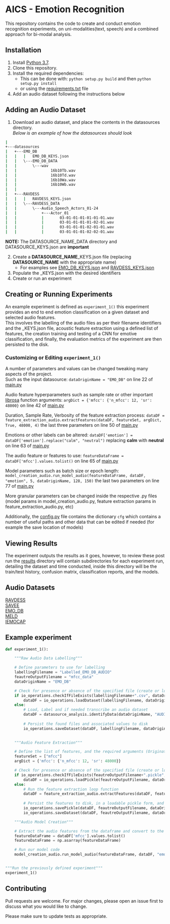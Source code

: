 # AICS - Emotion Recognition

This repository contains the code to create and conduct emotion recognition experiments, on uni-modalities(text, speech) and a combined approach for bi-modal analysis.

## Installation

1. Install [Python 3.7](https://www.python.org/downloads/release/python-370/).
1. Clone this repository.
1. Install the required dependencies:
    * This can be done with: ```python setup.py build``` and then ```python setup.py install```
    * or using the [requirements.txt](https://github.com/ZacDair/emo_detect/blob/main/requirements.txt) file
1. Add an audio dataset following the instructions below

## Adding an Audio Dataset
1. Download an audio dataset, and place the contents in the datasources directory.  
*Below is an example of how the datasources should look*  
```Bash
|           
+---datasources
|   +---EMO_DB
|   |   |   EMO_DB_KEYS.json   
|   |   \---EMO_DB_DATA
|   |       \---wav
|   |               16b10Tb.wav
|   |               16b10Td.wav
|   |               16b10Wa.wav
|   |               16b10Wb.wav
|   |               
|   +---RAVDESS
|   |   |   RAVDESS_KEYS.json  
|   |   \---RAVDESS_DATA
|   |       \---Audio_Speech_Actors_01-24
|   |           +---Actor_01
|   |           |       03-01-01-01-01-01-01.wav
|   |           |       03-01-01-01-01-02-01.wav
|   |           |       03-01-01-01-02-01-01.wav
|   |           |       03-01-01-01-02-02-01.wav

```
**NOTE:** The DATASOURCE_NAME_DATA directory and DATASOURCE_KEYS.json are **important**

2. Create a **DATASOURCE_NAME**_KEYS.json file (replacing **DATASOURCE_NAME** with the appropriate name)
    * For examples see [EMO_DB_KEYS.json](https://github.com/ZacDair/emo_detect/blob/main/datasources/EMO_DB/EMO_DB_KEYS.json) and [RAVDESS_KEYS.json](https://github.com/ZacDair/emo_detect/blob/main/datasources/RAVDESS/RAVDESS_KEYS.json)
1. Populate the _KEYS.json with the desired identifiers
1. Create or run an experiment


## Creating or Running Experiments

An example experiment is defined as ```experiment_1()``` this experiment provides an end to end emotion classification on a given dataset and selected audio features.  
This involves the labelling of the audio files as per their filename identifiers and the _KEYS.json file, acoustic feature extraction using a defined list of features, the creation training and testing of a CNN for emotive classification, and finally, the evaluation metrics of the experiment are then persisted to the disk.

### Customizing or Editing ```experiment_1()```
A number of parameters and values can be changed tweaking many aspects of the project.  
Such as the input datasource: `dataOriginName = "EMO_DB"` on line 22 of [main.py](https://github.com/ZacDair/emo_detect/blob/69f083e026dbd997b2df8c1d001fff25052f0305/main.py#L22)  

Audio feature hyperparameters such as sample rate or other important [librosa](https://librosa.org/) function arguments: `argDict = {'mfcc': {'n_mfcc': 12, 'sr': 48000}` on line 42 of [main.py](https://github.com/ZacDair/emo_detect/blob/69f083e026dbd997b2df8c1d001fff25052f0305/main.py#L42)  

Duration, Sample Rate, Verbosity of the feature extraction process: `dataDF = feature_extraction_audio.extractFeatures(dataDF, featureSet, argDict, True, 48000, 4)` the last three parameters on line 50 of [main.py](https://github.com/ZacDair/emo_detect/blob/69f083e026dbd997b2df8c1d001fff25052f0305/main.py#L50)  

Emotions or other labels can be altered: `dataDF['emotion'] = dataDF['emotion'].replace("calm", "neutral")` replacing **calm** with **neutral** on line 63 of [main.py](https://github.com/ZacDair/emo_detect/blob/69f083e026dbd997b2df8c1d001fff25052f0305/main.py#L63)  

The audio feature or features to use: `featureDataFrame = dataDF['mfcc'].values.tolist()` on line 65 of [main.py](https://github.com/ZacDair/emo_detect/blob/69f083e026dbd997b2df8c1d001fff25052f0305/main.py#L68)

Model parameters such as batch size or epoch length: `model_creation_audio.run_model_audio(featureDataFrame, dataDF, "emotion", 5, dataOriginName, 128, 150)` the last two parameters on line 77 of [main.py](https://github.com/ZacDair/emo_detect/blob/69f083e026dbd997b2df8c1d001fff25052f0305/main.py#L77)  

More granular parameters can be changed inside the respective .py files (model params in model_creation_audio.py, feature extraction params in feature_extraction_audio.py, etc)

Additionally, the [config.py](https://github.com/ZacDair/emo_detect/blob/main/config.py) file contains the dictionary `cfg` which contains a number of useful paths and other data that can be edited if needed (for example the save location of models)


## Viewing Results
The experiment outputs the results as it goes, however, to review these post run the [results](https://github.com/ZacDair/emo_detect/tree/main/results) directory will contain subdirectories for each experiment run, detailing the dataset and time conducted, inside this directory will be the train/test history, confusion matrix, classification reports, and the models.


## Audio Datasets
[RAVDESS](https://zenodo.org/record/1188976#.YRJD6IhKiiM)  
[SAVEE](http://kahlan.eps.surrey.ac.uk/savee/)  
[EMO_DB](http://emodb.bilderbar.info/start.html)  
[MELD](https://affective-meld.github.io/)  
[IEMOCAP](https://sail.usc.edu/iemocap/iemocap_release.htm)

## Example experiment

```python
def experiment_1():

    """Raw Audio Data Labelling"""

    # Define parameters to use for labelling
    labellingFilename = "Labelled_EMO_DB_AUDIO"
    feautreOutputFilename = "mfcc_data"
    dataOriginName = "EMO_DB"

    # Check for presence or absence of the specified file (create or load file)
    if io_operations.checkIfFileExists(labellingFilename+".csv", dataOriginName):
        dataDF = io_operations.loadDataset(labellingFilename, dataOriginName)
    else:
        # Load, Label and if needed transcribe an audio dataset
        dataDF = datasource_analysis.identifyData(dataOriginName, "AUDIO", ".wav")
        
        # Persist the found files and associated values to disk
        io_operations.saveDataset(dataDF, labellingFilename, dataOriginName)
        

    """Audio Feature Extraction"""

    # Define the list of features, and the required arguments (Originates from Librosa)
    featureSet = ["mfcc"]
    argDict = {'mfcc': {'n_mfcc': 12, 'sr': 48000}}

    # Check for presence or absence of the specified file (create or load file)
    if io_operations.checkIfFileExists(feautreOutputFilename+".pickle", dataOriginName):
        dataDF = io_operations.loadPickle(feautreOutputFilename, dataOriginName)
    else:
        # Run the feature extraction loop function
        dataDF = feature_extraction_audio.extractFeatures(dataDF, featureSet, argDict, True, 48000, 4)
        
        # Persist the features to disk, in a loadable pickle form, and viewable csv
        io_operations.savePickle(dataDF, feautreOutputFilename, dataOriginName)
        io_operations.saveDataset(dataDF, feautreOutputFilename, dataOriginName)

    """Audio Model Creation"""

    # Extract the audio features from the dataframe and convert to the required shape
    featureDataFrame = dataDF['mfcc'].values.tolist()
    featureDataFrame = np.asarray(featureDataFrame)

    # Run our model code
    model_creation_audio.run_model_audio(featureDataFrame, dataDF, "emotion", 5, dataOriginName, 128, 150)


"""Run the previously defined experiment"""
experiment_1()
```

## Contributing
Pull requests are welcome. For major changes, please open an issue first to discuss what you would like to change.

Please make sure to update tests as appropriate.
